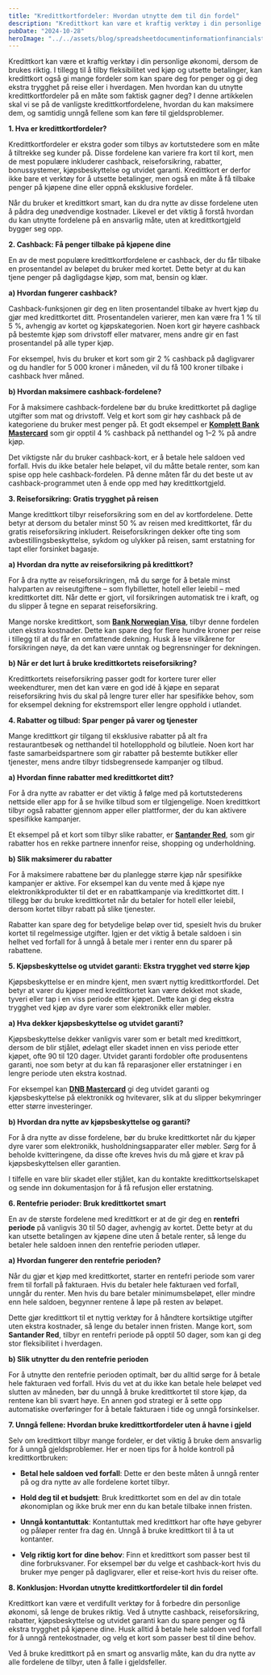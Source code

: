 ```yaml
---
title: "Kredittkortfordeler: Hvordan utnytte dem til din fordel"
description: "Kredittkort kan være et kraftig verktøy i din personlige økonomi, dersom de brukes riktig. I tillegg til å tilby fleksibilitet ved kjøp og utsette betalinger, kan kredittkort også gi mange fordeler som kan spare deg for penger og gi deg ekstra trygghet på reise eller i hverdagen. Men hvordan kan du utnytte kredittkortfordeler på en &#8230; Read more"
pubDate: "2024-10-28"
heroImage: "../../assets/blog/spreadsheetdocumentinformationfinancialstartupconc.jpg"
---
```


Kredittkort kan være et kraftig verktøy i din personlige økonomi, dersom de brukes riktig. I tillegg til å tilby fleksibilitet ved kjøp og utsette betalinger, kan kredittkort også gi mange fordeler som kan spare deg for penger og gi deg ekstra trygghet på reise eller i hverdagen. Men hvordan kan du utnytte kredittkortfordeler på en måte som faktisk gagner deg? I denne artikkelen skal vi se på de vanligste kredittkortfordelene, hvordan du kan maksimere dem, og samtidig unngå fellene som kan føre til gjeldsproblemer.

**1. Hva er kredittkortfordeler?**

Kredittkortfordeler er ekstra goder som tilbys av kortutstedere som en måte å tiltrekke seg kunder på. Disse fordelene kan variere fra kort til kort, men de mest populære inkluderer cashback, reiseforsikring, rabatter, bonussystemer, kjøpsbeskyttelse og utvidet garanti. Kredittkort er derfor ikke bare et verktøy for å utsette betalinger, men også en måte å få tilbake penger på kjøpene dine eller oppnå eksklusive fordeler.

Når du bruker et kredittkort smart, kan du dra nytte av disse fordelene uten å pådra deg unødvendige kostnader. Likevel er det viktig å forstå hvordan du kan utnytte fordelene på en ansvarlig måte, uten at kredittkortgjeld bygger seg opp.

**2. Cashback: Få penger tilbake på kjøpene dine**

En av de mest populære kredittkortfordelene er cashback, der du får tilbake en prosentandel av beløpet du bruker med kortet. Dette betyr at du kan tjene penger på dagligdagse kjøp, som mat, bensin og klær.

**a) Hvordan fungerer cashback?**

Cashback-funksjonen gir deg en liten prosentandel tilbake av hvert kjøp du gjør med kredittkortet ditt. Prosentandelen varierer, men kan være fra 1 % til 5 %, avhengig av kortet og kjøpskategorien. Noen kort gir høyere cashback på bestemte kjøp som drivstoff eller matvarer, mens andre gir en fast prosentandel på alle typer kjøp.

For eksempel, hvis du bruker et kort som gir 2 % cashback på dagligvarer og du handler for 5 000 kroner i måneden, vil du få 100 kroner tilbake i cashback hver måned.

**b) Hvordan maksimere cashback-fordelene?**

For å maksimere cashback-fordelene bør du bruke kredittkortet på daglige utgifter som mat og drivstoff. Velg et kort som gir høy cashback på de kategoriene du bruker mest penger på. Et godt eksempel er **[Komplett Bank Mastercard](https://www.komplettbank.no)** som gir opptil 4 % cashback på netthandel og 1–2 % på andre kjøp.

Det viktigste når du bruker cashback-kort, er å betale hele saldoen ved forfall. Hvis du ikke betaler hele beløpet, vil du måtte betale renter, som kan spise opp hele cashback-fordelen. På denne måten får du det beste ut av cashback-programmet uten å ende opp med høy kredittkortgjeld.

**3. Reiseforsikring: Gratis trygghet på reisen**

Mange kredittkort tilbyr reiseforsikring som en del av kortfordelene. Dette betyr at dersom du betaler minst 50 % av reisen med kredittkortet, får du gratis reiseforsikring inkludert. Reiseforsikringen dekker ofte ting som avbestillingsbeskyttelse, sykdom og ulykker på reisen, samt erstatning for tapt eller forsinket bagasje.

**a) Hvordan dra nytte av reiseforsikring på kredittkort?**

For å dra nytte av reiseforsikringen, må du sørge for å betale minst halvparten av reiseutgiftene – som flybilletter, hotell eller leiebil – med kredittkortet ditt. Når dette er gjort, vil forsikringen automatisk tre i kraft, og du slipper å tegne en separat reiseforsikring.

Mange norske kredittkort, som **[Bank Norwegian Visa](https://www.banknorwegian.no)**, tilbyr denne fordelen uten ekstra kostnader. Dette kan spare deg for flere hundre kroner per reise i tillegg til at du får en omfattende dekning. Husk å lese vilkårene for forsikringen nøye, da det kan være unntak og begrensninger for dekningen.

**b) Når er det lurt å bruke kredittkortets reiseforsikring?**

Kredittkortets reiseforsikring passer godt for kortere turer eller weekendturer, men det kan være en god idé å kjøpe en separat reiseforsikring hvis du skal på lengre turer eller har spesifikke behov, som for eksempel dekning for ekstremsport eller lengre opphold i utlandet.

**4. Rabatter og tilbud: Spar penger på varer og tjenester**

Mange kredittkort gir tilgang til eksklusive rabatter på alt fra restaurantbesøk og netthandel til hotellopphold og bilutleie. Noen kort har faste samarbeidspartnere som gir rabatter på bestemte butikker eller tjenester, mens andre tilbyr tidsbegrensede kampanjer og tilbud.

**a) Hvordan finne rabatter med kredittkortet ditt?**

For å dra nytte av rabatter er det viktig å følge med på kortutstederens nettside eller app for å se hvilke tilbud som er tilgjengelige. Noen kredittkort tilbyr også rabatter gjennom apper eller plattformer, der du kan aktivere spesifikke kampanjer.

Et eksempel på et kort som tilbyr slike rabatter, er **[Santander Red](https://www.santanderconsumer.no)**, som gir rabatter hos en rekke partnere innenfor reise, shopping og underholdning.

**b) Slik maksimerer du rabatter**

For å maksimere rabattene bør du planlegge større kjøp når spesifikke kampanjer er aktive. For eksempel kan du vente med å kjøpe nye elektronikkprodukter til det er en rabattkampanje via kredittkortet ditt. I tillegg bør du bruke kredittkortet når du betaler for hotell eller leiebil, dersom kortet tilbyr rabatt på slike tjenester.

Rabatter kan spare deg for betydelige beløp over tid, spesielt hvis du bruker kortet til regelmessige utgifter. Igjen er det viktig å betale saldoen i sin helhet ved forfall for å unngå å betale mer i renter enn du sparer på rabattene.

**5. Kjøpsbeskyttelse og utvidet garanti: Ekstra trygghet ved større kjøp**

Kjøpsbeskyttelse er en mindre kjent, men svært nyttig kredittkortfordel. Det betyr at varer du kjøper med kredittkortet kan være dekket mot skade, tyveri eller tap i en viss periode etter kjøpet. Dette kan gi deg ekstra trygghet ved kjøp av dyre varer som elektronikk eller møbler.

**a) Hva dekker kjøpsbeskyttelse og utvidet garanti?**

Kjøpsbeskyttelse dekker vanligvis varer som er betalt med kredittkort, dersom de blir stjålet, ødelagt eller skadet innen en viss periode etter kjøpet, ofte 90 til 120 dager. Utvidet garanti fordobler ofte produsentens garanti, noe som betyr at du kan få reparasjoner eller erstatninger i en lengre periode uten ekstra kostnad.

For eksempel kan **[DNB Mastercard](https://www.dnb.no)** gi deg utvidet garanti og kjøpsbeskyttelse på elektronikk og hvitevarer, slik at du slipper bekymringer etter større investeringer.

**b) Hvordan dra nytte av kjøpsbeskyttelse og garanti?**

For å dra nytte av disse fordelene, bør du bruke kredittkortet når du kjøper dyre varer som elektronikk, husholdningsapparater eller møbler. Sørg for å beholde kvitteringene, da disse ofte kreves hvis du må gjøre et krav på kjøpsbeskyttelsen eller garantien.

I tilfelle en vare blir skadet eller stjålet, kan du kontakte kredittkortselskapet og sende inn dokumentasjon for å få refusjon eller erstatning.

**6. Rentefrie perioder: Bruk kredittkortet smart**

En av de største fordelene med kredittkort er at de gir deg en **rentefri periode** på vanligvis 30 til 50 dager, avhengig av kortet. Dette betyr at du kan utsette betalingen av kjøpene dine uten å betale renter, så lenge du betaler hele saldoen innen den rentefrie perioden utløper.

**a) Hvordan fungerer den rentefrie perioden?**

Når du gjør et kjøp med kredittkortet, starter en rentefri periode som varer frem til forfall på fakturaen. Hvis du betaler hele fakturaen ved forfall, unngår du renter. Men hvis du bare betaler minimumsbeløpet, eller mindre enn hele saldoen, begynner rentene å løpe på resten av beløpet.

Dette gjør kredittkort til et nyttig verktøy for å håndtere kortsiktige utgifter uten ekstra kostnader, så lenge du betaler innen fristen. Mange kort, som **Santander Red**, tilbyr en rentefri periode på opptil 50 dager, som kan gi deg stor fleksibilitet i hverdagen.

**b) Slik utnytter du den rentefrie perioden**

For å utnytte den rentefrie perioden optimalt, bør du alltid sørge for å betale hele fakturaen ved forfall. Hvis du vet at du ikke kan betale hele beløpet ved slutten av måneden, bør du unngå å bruke kredittkortet til store kjøp, da rentene kan bli svært høye. En annen god strategi er å sette opp automatiske overføringer for å betale fakturaen i tide og unngå forsinkelser.

**7. Unngå fellene: Hvordan bruke kredittkortfordeler uten å havne i gjeld**

Selv om kredittkort tilbyr mange fordeler, er det viktig å bruke dem ansvarlig for å unngå gjeldsproblemer. Her er noen tips for å holde kontroll på kredittkortbruken:

- **Betal hele saldoen ved forfall**: Dette er den beste måten å unngå renter på og dra nytte av alle fordelene kortet tilbyr.

- **Hold deg til et budsjett**: Bruk kredittkortet som en del av din totale økonomiplan og ikke bruk mer enn du kan betale tilbake innen fristen.

- **Unngå kontantuttak**: Kontantuttak med kredittkort har ofte høye gebyrer og påløper renter fra dag én. Unngå å bruke kredittkort til å ta ut kontanter.

- **Velg riktig kort for dine behov**: Finn et kredittkort som passer best til dine forbruksvaner. For eksempel bør du velge et cashback-kort hvis du bruker mye penger på dagligvarer, eller et reise-kort hvis du reiser ofte.

**8. Konklusjon: Hvordan utnytte kredittkortfordeler til din fordel**

Kredittkort kan være et verdifullt verktøy for å forbedre din personlige økonomi, så lenge de brukes riktig. Ved å utnytte cashback, reiseforsikring, rabatter, kjøpsbeskyttelse og utvidet garanti kan du spare penger og få ekstra trygghet på kjøpene dine. Husk alltid å betale hele saldoen ved forfall for å unngå rentekostnader, og velg et kort som passer best til dine behov.

Ved å bruke kredittkort på en smart og ansvarlig måte, kan du dra nytte av alle fordelene de tilbyr, uten å falle i gjeldsfeller.